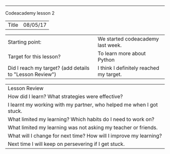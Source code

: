 ---
Codeacademy lesson 2

<table>
  <tr>
    <td>Title</td>
    <td>08/05/17</td>
   
  </tr>
</table>


<table>
  <tr>
    <td> Starting point:</td>
    <td> We started codeacademy last week.</td>
  </tr>
  <tr>
    <td> Target for this lesson?</td>
    <td> To learn more about Python</td>
  </tr>
  <tr>
    <td> Did I reach my target? 
(add details to "Lesson Review")</td>
    <td> I think I definitely reached my target.</td>
  </tr>
</table>


<table>
  <tr>
    <td> Lesson Review</td>
  </tr>
  <tr>
    <td> How did I learn? What strategies were effective? </td>
  </tr>
  <tr>
    <td>
I learnt my working with my partner, who helped me when I got stuck.</td>
  </tr>
  <tr>
    <td> What limited my learning? Which habits do I need to work on? </td>
  </tr>
  <tr>
    <td>
What limited my learning was not asking my teacher or friends.</td>
  </tr>
  <tr>
    <td> What will I change for next time? How will I improve my learning?</td>
  </tr>
  <tr>
    <td>
Next time I will keep on persevering if I get stuck.</td>
  </tr>
</table>


